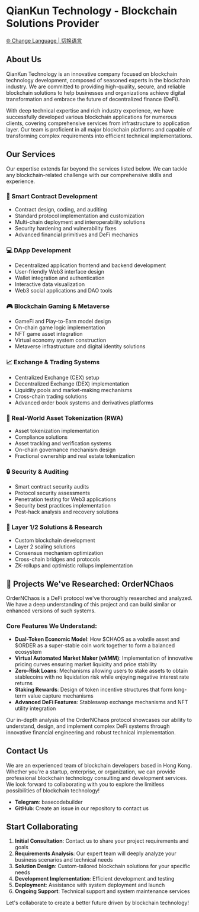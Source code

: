 # QianKun Technology - Blockchain Solutions Provider

[🌐 Change Language | 切换语言](LANGUAGE.md)

## About Us

QianKun Technology is an innovative company focused on blockchain technology development, composed of seasoned experts in the blockchain industry. We are committed to providing high-quality, secure, and reliable blockchain solutions to help businesses and organizations achieve digital transformation and embrace the future of decentralized finance (DeFi).

With deep technical expertise and rich industry experience, we have successfully developed various blockchain applications for numerous clients, covering comprehensive services from infrastructure to application layer. Our team is proficient in all major blockchain platforms and capable of transforming complex requirements into efficient technical implementations.

## Our Services

Our expertise extends far beyond the services listed below. We can tackle any blockchain-related challenge with our comprehensive skills and experience.

### 🔗 Smart Contract Development
- Contract design, coding, and auditing
- Standard protocol implementation and customization
- Multi-chain deployment and interoperability solutions
- Security hardening and vulnerability fixes
- Advanced financial primitives and DeFi mechanics

### 💻 DApp Development
- Decentralized application frontend and backend development
- User-friendly Web3 interface design
- Wallet integration and authentication
- Interactive data visualization
- Web3 social applications and DAO tools

### 🎮 Blockchain Gaming & Metaverse
- GameFi and Play-to-Earn model design
- On-chain game logic implementation
- NFT game asset integration
- Virtual economy system construction
- Metaverse infrastructure and digital identity solutions

### 📈 Exchange & Trading Systems
- Centralized Exchange (CEX) setup
- Decentralized Exchange (DEX) implementation
- Liquidity pools and market-making mechanisms
- Cross-chain trading solutions
- Advanced order book systems and derivatives platforms

### 🏢 Real-World Asset Tokenization (RWA)
- Asset tokenization implementation
- Compliance solutions
- Asset tracking and verification systems
- On-chain governance mechanism design
- Fractional ownership and real estate tokenization

### 🔒 Security & Auditing
- Smart contract security audits
- Protocol security assessments
- Penetration testing for Web3 applications
- Security best practices implementation
- Post-hack analysis and recovery solutions

### 🧪 Layer 1/2 Solutions & Research
- Custom blockchain development
- Layer 2 scaling solutions
- Consensus mechanism optimization
- Cross-chain bridges and protocols
- ZK-rollups and optimistic rollups implementation

## 🌟 Projects We've Researched: OrderNChaos

OrderNChaos is a DeFi protocol we've thoroughly researched and analyzed. We have a deep understanding of this project and can build similar or enhanced versions of such systems.

### Core Features We Understand:
- **Dual-Token Economic Model**: How $CHAOS as a volatile asset and $ORDER as a super-stable coin work together to form a balanced ecosystem
- **Virtual Automated Market Maker (vAMM)**: Implementation of innovative pricing curves ensuring market liquidity and price stability
- **Zero-Risk Loans**: Mechanisms allowing users to stake assets to obtain stablecoins with no liquidation risk while enjoying negative interest rate returns
- **Staking Rewards**: Design of token incentive structures that form long-term value capture mechanisms
- **Advanced DeFi Features**: Stableswap exchange mechanisms and NFT utility integration

Our in-depth analysis of the OrderNChaos protocol showcases our ability to understand, design, and implement complex DeFi systems through innovative financial engineering and robust technical implementation.

## Contact Us

We are an experienced team of blockchain developers based in Hong Kong. Whether you're a startup, enterprise, or organization, we can provide professional blockchain technology consulting and development services. We look forward to collaborating with you to explore the limitless possibilities of blockchain technology!

- **Telegram**: basecodebuilder
- **GitHub**: Create an issue in our repository to contact us

## Start Collaborating

1. **Initial Consultation**: Contact us to share your project requirements and goals
2. **Requirements Analysis**: Our expert team will deeply analyze your business scenarios and technical needs
3. **Solution Design**: Custom-tailored blockchain solutions for your specific needs
4. **Development Implementation**: Efficient development and testing
5. **Deployment**: Assistance with system deployment and launch
6. **Ongoing Support**: Technical support and system maintenance services

Let's collaborate to create a better future driven by blockchain technology! 